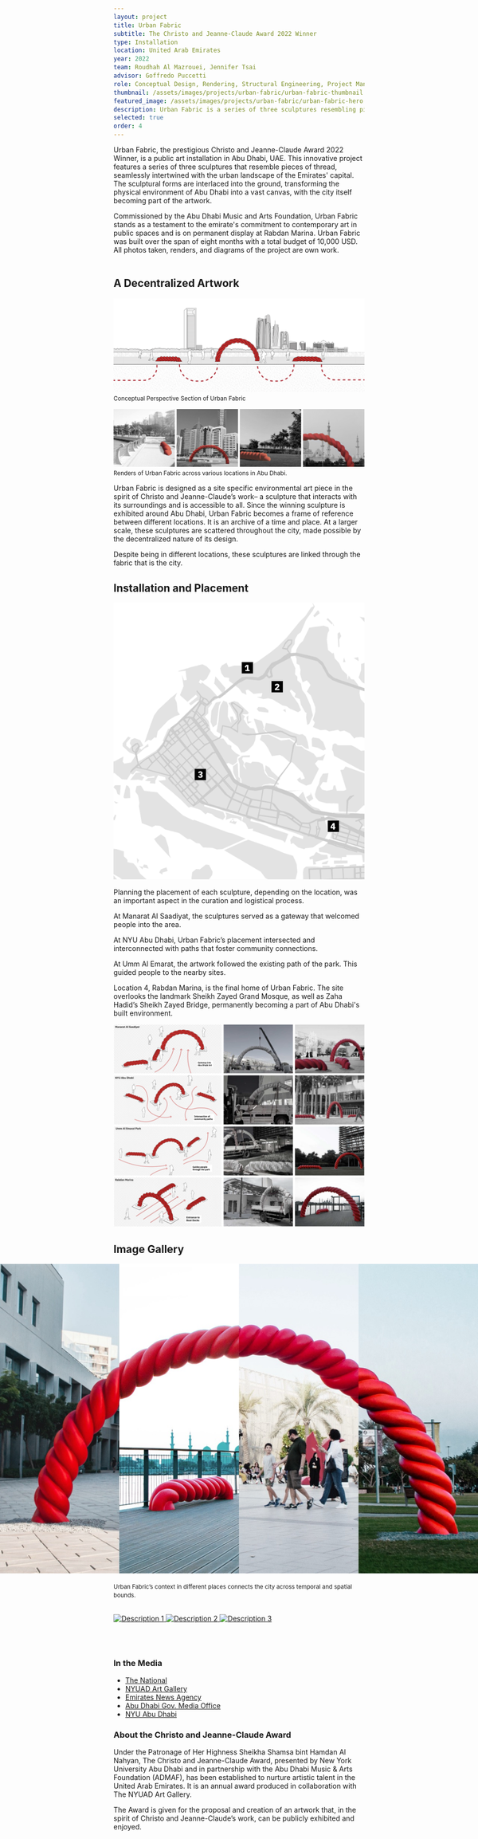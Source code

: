 ```yaml
---
layout: project
title: Urban Fabric
subtitle: The Christo and Jeanne-Claude Award 2022 Winner
type: Installation
location: United Arab Emirates
year: 2022
team: Roudhah Al Mazrouei, Jennifer Tsai
advisor: Goffredo Puccetti
role: Conceptual Design, Rendering, Structural Engineering, Project Management, Budgeting
thumbnail: /assets/images/projects/urban-fabric/urban-fabric-thumbnail.jpeg
featured_image: /assets/images/projects/urban-fabric/urban-fabric-hero.png
description: Urban Fabric is a series of three sculptures resembling pieces of thread, intertwined and interlaced into the ground, creating a dynamic and thought-provoking space.
selected: true
order: 4
---
```


Urban Fabric, the prestigious Christo and Jeanne-Claude Award 2022 Winner, is a public art installation in Abu Dhabi, UAE. This innovative project features a series of three sculptures that resemble pieces of thread, seamlessly intertwined with the urban landscape of the Emirates' capital. The sculptural forms are interlaced into the ground, transforming the physical environment of Abu Dhabi into a vast canvas, with the city itself becoming part of the artwork.

Commissioned by the Abu Dhabi Music and Arts Foundation, Urban Fabric stands as a testament to the emirate's commitment to contemporary art in public spaces and is on permanent display at Rabdan Marina. Urban Fabric was built over the span of eight months with a total budget of 10,000 USD. All photos taken, renders, and diagrams of the project are own work. <br> <br>

## A Decentralized Artwork

![Conceptual Perspective Section of Urban Fabric](/assets/images/projects/urban-fabric/urban-fabric-perspective.png) <br>
<small> Conceptual Perspective Section of Urban Fabric </small>

 
 <div class="content-row">
  <div class="content-col">
    <img src="/assets/images/projects/urban-fabric/urban-fabric-renders.png" alt="Renders of Urban Fabric across Abu Dhabi">
    <small class="caption">Renders of Urban Fabric across various locations in Abu Dhabi.</small>
  </div>
  <div class="content-col">
    <p>
      Urban Fabric is designed as a site specific environmental art piece in the spirit of Christo and Jeanne-Claude’s work– a sculpture that interacts with its surroundings and is accessible to all. Since the winning sculpture is exhibited around Abu Dhabi, Urban Fabric becomes a frame of reference between different locations. It is an archive of a time and place. At a larger scale, these sculptures are scattered throughout the city, made possible by the decentralized nature of its design.
    </p>
    <p>
    Despite being in different locations, these sculptures are linked through the fabric that is the city. </p>
  </div>
</div>

## Installation and Placement

 <div class="content-row">
  <div class="content-col" style="flex: 1 1 0;">
    <img src="/assets/images/projects/urban-fabric/urban-fabric-map.png" alt="Map of Urban Fabric exhibition locations">
    <br>
    <p> Planning the placement of each sculpture, depending on the location, was an important aspect in the curation and logistical process.</p>
    <p> At Manarat Al Saadiyat, the sculptures served as a gateway that welcomed people into the area.</p>
    <p> At NYU Abu Dhabi, Urban Fabric’s placement intersected and interconnected with paths that foster community connections.</p>
    <p> At Umm Al Emarat, the artwork followed the existing path of the park. This guided people to the nearby sites.</p>
    <p> Location 4, Rabdan Marina, is the final home of Urban Fabric. The site overlooks the landmark Sheikh Zayed Grand Mosque, as well as Zaha Hadid’s Sheikh Zayed Bridge, permanently becoming a part of Abu Dhabi's built environment.</p>
      </div>
  <div class="content-col" style="flex: 4 1 0;">
    <img src="/assets/images/projects/urban-fabric/urban-fabric-placements.png" alt="Different configurations of Urban Fabric based on each given site">
  </div>
</div>

## Image Gallery

<img src="/assets/images/projects/urban-fabric/urban-fabric-collage.jpeg"
     alt="The collage shows Urban Fabric’s context in different places connects the city across temporal and spatial bounds."
     style="display: block; width: 100vw; max-width: 100vw; margin-left: 50%; transform: translateX(-50%); height: auto;" />
<br>
<small> Urban Fabric’s context in different places connects the city across temporal and spatial bounds. </small>

<br>

<div class="gallery-grid">
  <a href="/assets/images/projects/urban-fabric/urban-fabric1.png" class="glightbox" data-gallery="project-gallery">
    <img src="/assets/images/projects/urban-fabric/urban-fabric1.png" alt="Description 1">
  </a>
  <a href="/assets/images/projects/urban-fabric/urban-fabric2.png" class="glightbox" data-gallery="project-gallery">
    <img src="/assets/images/projects/urban-fabric/urban-fabric2.png" alt="Description 2">
  </a>
  <a href="/assets/images/projects/urban-fabric/urban-fabric3.png" class="glightbox" data-gallery="project-gallery">
    <img src="/assets/images/projects/urban-fabric/urban-fabric3.png" alt="Description 3">
  </a>
  <!-- Add more images as needed -->
</div>



<br><br>

<div class="project-footer-columns">
  <div class="project-media">
    <h3>In the Media</h3>
    <ul>
      <li><a href="https://www.thenationalnews.com/arts-culture/art-design/2022/11/16/the-christo-and-jeanne-claude-awards-winning-installation-is-unveiled/" target="_blank">The National</a></li>
      <li><a href="https://www.nyuad-artgallery.org/en_US/christo-award-past-award-winners/award-winner-2022/" target="_blank">NYUAD Art Gallery</a></li>
      <li><a href="https://www.wam.ae/en/details/1395303053771" target="_blank">Emirates News Agency</a></li>
      <li><a href="https://www.mediaoffice.abudhabi/en/education/nyu-abu-dhabi-students-win-the-christo-and-jeanne-claude-award-2022/" target="_blank">Abu Dhabi Gov. Media Office</a></li>
      <li><a href="https://nyuad.nyu.edu/en/news/latest-news/arts-and-culture/2022/june/christo-award-winners-2022.html" target="_blank">NYU Abu Dhabi</a></li>
    </ul>
  </div>
  <div class="project-about">
    <h3>About the Christo and Jeanne-Claude Award</h3>
    <p>
    Under the Patronage of Her Highness Sheikha Shamsa bint Hamdan Al Nahyan, The Christo and Jeanne-Claude Award, presented by New York University Abu Dhabi and in partnership with the Abu Dhabi Music & Arts Foundation (ADMAF), has been established to nurture artistic talent in the United Arab Emirates. It is an annual award produced in collaboration with The NYUAD Art Gallery. </p>
    <p> The Award is given for the proposal and creation of an artwork that, in the spirit of Christo and Jeanne-Claude’s work, can be publicly exhibited and enjoyed. </p>
  </div>
</div>

<script>
  lightGallery(document.getElementById('project-gallery'), {
    plugins: [lgZoom, lgThumbnail],
    speed: 400,
    download: false,
    thumbnail: true
  });
</script>